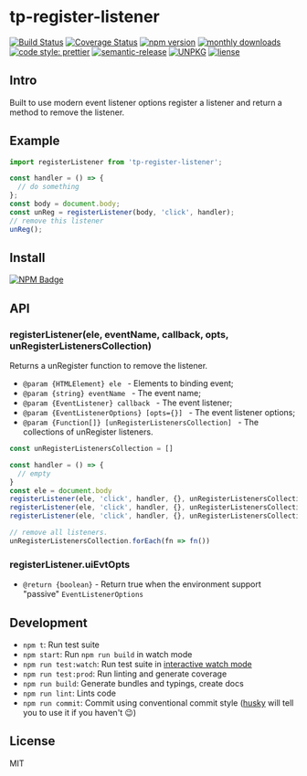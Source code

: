 # tp-register-listener

[![Build Status](https://www.travis-ci.org/typescript-practice/register-listener.svg?branch=master)](https://www.travis-ci.org/typescript-practice/register-listener)
[![Coverage Status](https://coveralls.io/repos/github/typescript-practice/register-listener/badge.svg?branch=master)](https://coveralls.io/github/typescript-practice/register-listener?branch=master)
[![npm version](https://img.shields.io/npm/v/tp-register-listener.svg?style=flat-square)](https://www.npmjs.com/package/tp-register-listener)
[![monthly downloads](https://img.shields.io/npm/dm/tp-register-listener.svg?style=flat-square)](https://www.npmjs.com/package/tp-register-listener)
[![code style: prettier](https://img.shields.io/badge/code_style-prettier-ff69b4.svg?style=flat-square)](https://github.com/prettier/prettier)
[![semantic-release](https://img.shields.io/badge/%20%20%F0%9F%93%A6%F0%9F%9A%80-semantic--release-e10079.svg)](https://github.com/semantic-release/semantic-release)
[![UNPKG](https://img.shields.io/badge/unpkg.com--green.svg)](https://unpkg.com/tp-register-listener@latest/dist/register-listener.umd.js)
[![liense](https://img.shields.io/github/license/typescript-practice/register-listener.svg)]()

## Intro

Built to use modern event listener options register a listener and return a method to remove the listener.

## Example

```js
import registerListener from 'tp-register-listener';

const handler = () => {
  // do something
};
const body = document.body;
const unReg = registerListener(body, 'click', handler);
// remove this listener
unReg();
```

## Install

[![NPM Badge](https://nodei.co/npm/tp-register-listener.png?downloads=true)](https://www.npmjs.com/package/tp-register-listener)

 
## API

### registerListener(ele, eventName, callback, opts, unRegisterListenersCollection)

Returns a unRegister function to remove the listener.

* `@param {HTMLElement} ele ` - Elements to binding event;
* `@param {string} eventName ` - The event name;
* `@param {EventListener} callback ` - The event listener;
* `@param {EventListenerOptions} [opts={}] ` - The event listener options;
* `@param {Function[]} [unRegisterListenersCollection] ` - The collections of unRegister listeners.

```js
const unRegisterListenersCollection = []

const handler = () => {
  // empty
}
const ele = document.body
registerListener(ele, 'click', handler, {}, unRegisterListenersCollection)
registerListener(ele, 'click', handler, {}, unRegisterListenersCollection)
registerListener(ele, 'click', handler, {}, unRegisterListenersCollection)

// remove all listeners.
unRegisterListenersCollection.forEach(fn => fn())
```

### registerListener.uiEvtOpts

* `@return {boolean}` - Return true when the environment support "passive" `EventListenerOptions `

## Development

 - `npm t`: Run test suite
 - `npm start`: Run `npm run build` in watch mode
 - `npm run test:watch`: Run test suite in [interactive watch mode](http://facebook.github.io/jest/docs/cli.html#watch)
 - `npm run test:prod`: Run linting and generate coverage
 - `npm run build`: Generate bundles and typings, create docs
 - `npm run lint`: Lints code
 - `npm run commit`: Commit using conventional commit style ([husky](https://github.com/typicode/husky) will tell you to use it if you haven't :wink:)


## License

MIT

